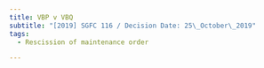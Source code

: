 ```yaml
---
title: VBP v VBQ
subtitle: "[2019] SGFC 116 / Decision Date: 25\_October\_2019"
tags:
  - Rescission of maintenance order

---
```

